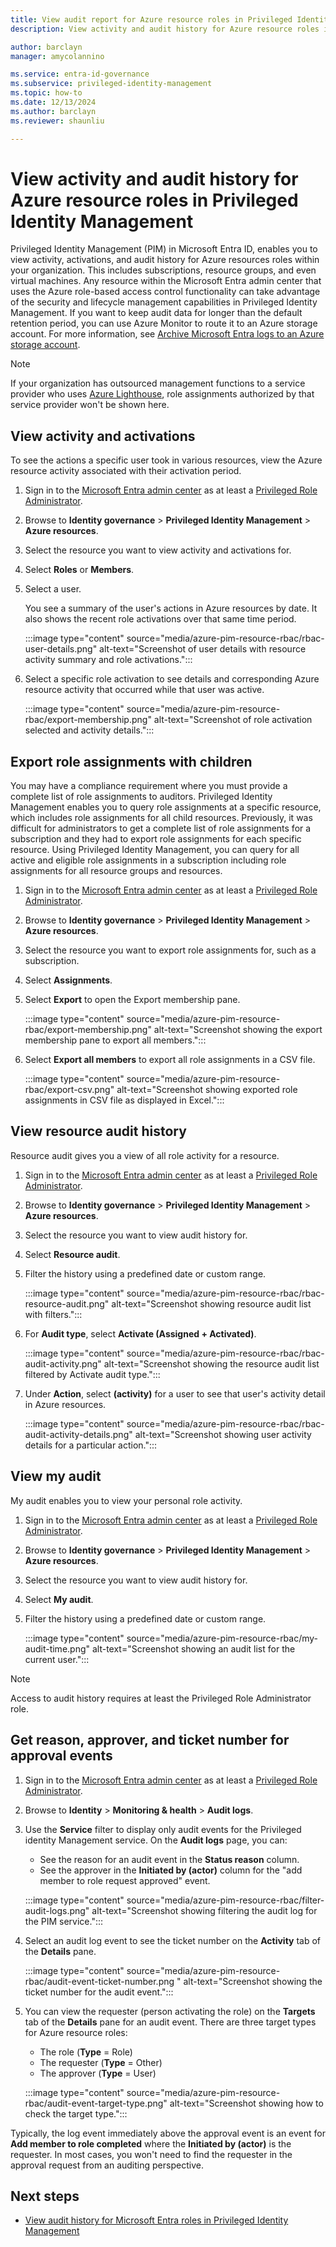 ```yaml
---
title: View audit report for Azure resource roles in Privileged Identity Management (PIM)
description: View activity and audit history for Azure resource roles in Privileged Identity Management (PIM).

author: barclayn
manager: amycolannino

ms.service: entra-id-governance
ms.subservice: privileged-identity-management
ms.topic: how-to
ms.date: 12/13/2024
ms.author: barclayn
ms.reviewer: shaunliu

---
```

# View activity and audit history for Azure resource roles in Privileged Identity Management

Privileged Identity Management (PIM) in Microsoft Entra ID, enables you to view activity, activations, and audit history for Azure resources roles within your organization. This includes subscriptions, resource groups, and even virtual machines. Any resource within the Microsoft Entra admin center that uses the Azure role-based access control functionality can take advantage of the security and lifecycle management capabilities in Privileged Identity Management. If you want to keep audit data for longer than the default retention period, you can use Azure Monitor to route it to an Azure storage account. For more information, see [Archive Microsoft Entra logs to an Azure storage account](~/identity/monitoring-health/howto-archive-logs-to-storage-account.md).

> [!NOTE]
> If your organization has outsourced management functions to a service provider who uses [Azure Lighthouse](/azure/lighthouse/overview), role assignments authorized by that service provider won't be shown here.

## View activity and activations

To see the actions a specific user took in various resources, view the Azure resource activity associated with their activation period.

1. Sign in to the [Microsoft Entra admin center](https://entra.microsoft.com) as at least a [Privileged Role Administrator](~/identity/role-based-access-control/permissions-reference.md#privileged-role-administrator).

1. Browse to **Identity governance** > **Privileged Identity Management** > **Azure resources**. 

1. Select the resource you want to view activity and activations for.

1. Select **Roles** or **Members**.

1. Select a user.

    You see a summary of the user's actions in Azure resources by date. It also shows the recent role activations over that same time period.

    :::image type="content" source="media/azure-pim-resource-rbac/rbac-user-details.png" alt-text="Screenshot of user details with resource activity summary and role activations.":::

1. Select a specific role activation to see details and corresponding Azure resource activity that occurred while that user was active.

    :::image type="content" source="media/azure-pim-resource-rbac/export-membership.png" alt-text="Screenshot of role activation selected and activity details.":::

## Export role assignments with children

You may have a compliance requirement where you must provide a complete list of role assignments to auditors. Privileged Identity Management enables you to query role assignments at a specific resource, which includes role assignments for all child resources. Previously, it was difficult for administrators to get a complete list of role assignments for a subscription and they had to export role assignments for each specific resource. Using Privileged Identity Management, you can query for all active and eligible role assignments in a subscription including role assignments for all resource groups and resources.

1. Sign in to the [Microsoft Entra admin center](https://entra.microsoft.com) as at least a [Privileged Role Administrator](~/identity/role-based-access-control/permissions-reference.md#privileged-role-administrator).

1. Browse to **Identity governance** > **Privileged Identity Management** > **Azure resources**. 

1. Select the resource you want to export role assignments for, such as a subscription.

1. Select **Assignments**.

1. Select **Export** to open the Export membership pane.

    :::image type="content" source="media/azure-pim-resource-rbac/export-membership.png" alt-text="Screenshot showing the export membership pane to export all members.":::

1. Select **Export all members** to export all role assignments in a CSV file.

    :::image type="content" source="media/azure-pim-resource-rbac/export-csv.png" alt-text="Screenshot showing exported role assignments in CSV file as displayed in Excel.":::

## View resource audit history

Resource audit gives you a view of all role activity for a resource.

1. Sign in to the [Microsoft Entra admin center](https://entra.microsoft.com) as at least a [Privileged Role Administrator](~/identity/role-based-access-control/permissions-reference.md#privileged-role-administrator).

1. Browse to **Identity governance** > **Privileged Identity Management** > **Azure resources**. 

1. Select the resource you want to view audit history for.

1. Select **Resource audit**.

1. Filter the history using a predefined date or custom range.

    :::image type="content" source="media/azure-pim-resource-rbac/rbac-resource-audit.png" alt-text="Screenshot showing resource audit list with filters.":::

1. For **Audit type**, select **Activate (Assigned + Activated)**.

    :::image type="content" source="media/azure-pim-resource-rbac/rbac-audit-activity.png" alt-text="Screenshot showing the resource audit list filtered by Activate audit type.":::

1. Under **Action**, select **(activity)** for a user to see that user's activity detail in Azure resources.

    :::image type="content" source="media/azure-pim-resource-rbac/rbac-audit-activity-details.png" alt-text="Screenshot showing user activity details for a particular action.":::

## View my audit

My audit enables you to view your personal role activity.

1. Sign in to the [Microsoft Entra admin center](https://entra.microsoft.com) as at least a [Privileged Role Administrator](~/identity/role-based-access-control/permissions-reference.md#privileged-role-administrator).

1. Browse to **Identity governance** > **Privileged Identity Management** > **Azure resources**. 

1. Select the resource you want to view audit history for.

1. Select **My audit**.

1. Filter the history using a predefined date or custom range.

    :::image type="content" source="media/azure-pim-resource-rbac/my-audit-time.png" alt-text="Screenshot showing an audit list for the current user.":::

> [!NOTE]
> Access to audit history requires at least the Privileged Role Administrator role.

## Get reason, approver, and ticket number for approval events


1. Sign in to the [Microsoft Entra admin center](https://entra.microsoft.com) as at least a [Privileged Role Administrator](~/identity/role-based-access-control/permissions-reference.md#privileged-role-administrator).

1. Browse to **Identity** > **Monitoring & health** > **Audit logs**.

1. Use the **Service** filter to display only audit events for the Privileged identity Management service. On the **Audit logs** page, you can:

    - See the reason for an audit event in the **Status reason** column.
    - See the approver in the **Initiated by (actor)** column for the "add member to role request approved" event.

    :::image type="content" source="media/azure-pim-resource-rbac/filter-audit-logs.png" alt-text="Screenshot showing filtering the audit log for the PIM service.":::

1. Select an audit log event to see the ticket number on the **Activity** tab of the **Details** pane.
  
    :::image type="content" source="media/azure-pim-resource-rbac/audit-event-ticket-number.png " alt-text="Screenshot showing the ticket number for the audit event.":::

1. You can view the requester (person activating the role) on the **Targets** tab of the **Details** pane for an audit event. There are three target types for Azure resource roles:

    - The role (**Type** = Role)
    - The requester (**Type** = Other)
    - The approver (**Type** = User)

    :::image type="content" source="media/azure-pim-resource-rbac/audit-event-target-type.png" alt-text="Screenshot showing how to check the target type.":::

Typically, the log event immediately above the approval event is an event for **Add member to role completed** where the **Initiated by (actor)** is the requester. In most cases, you won't need to find the requester in the approval request from an auditing perspective.

## Next steps

- [View audit history for Microsoft Entra roles in Privileged Identity Management](pim-how-to-use-audit-log.md)
